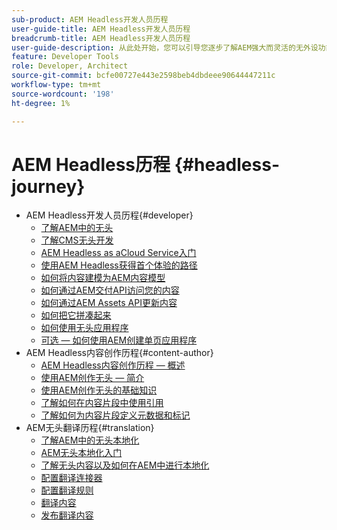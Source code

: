 ```yaml
---
sub-product: AEM Headless开发人员历程
user-guide-title: AEM Headless开发人员历程
breadcrumb-title: AEM Headless开发人员历程
user-guide-description: 从此处开始，您可以引导您逐步了解AEM强大而灵活的无外设功能、其功能，以及如何在您的项目中利用这些功能。
feature: Developer Tools
role: Developer, Architect
source-git-commit: bcfe00727e443e2598beb4dbdeee90644447211c
workflow-type: tm+mt
source-wordcount: '198'
ht-degree: 1%

---
```



# AEM Headless历程 {#headless-journey}

+ AEM Headless开发人员历程{#developer}
   + [了解AEM中的无头](developer/overview.md)
   + [了解CMS无头开发](developer/learn-about.md)
   + [AEM Headless as aCloud Service入门](developer/getting-started.md)
   + [使用AEM Headless获得首个体验的路径](developer/path-to-first-experience.md)
   + [如何将内容建模为AEM内容模型](developer/model-your-content.md)
   + [如何通过AEM交付API访问您的内容](developer/access-your-content.md)
   + [如何通过AEM Assets API更新内容](developer/update-your-content.md)
   + [如何把它拼凑起来](developer/put-it-all-together.md)
   + [如何使用无头应用程序](developer/go-live.md)
   + [可选 — 如何使用AEM创建单页应用程序](developer/create-spa.md)
+ AEM Headless内容创作历程{#content-author}
   + [AEM Headless内容创作历程 — 概述](author/overview.md)
   + [使用AEM创作无头 — 简介](author/introduction.md)
   + [使用AEM创作无头的基础知识](author/basics.md)
   + [了解如何在内容片段中使用引用](author/references.md)
   + [了解如何为内容片段定义元数据和标记](author/metadata-tagging.md)
+ AEM无头翻译历程{#translation}
   + [了解AEM中的无头本地化](translation/overview.md)
   + [AEM无头本地化入门](translation/getting-started.md)
   + [了解无头内容以及如何在AEM中进行本地化](translation/learn-about.md)
   + [配置翻译连接器](translation/configure-connector.md)
   + [配置翻译规则](translation/translation-rules.md)
   + [翻译内容](translation/translate-content.md)
   + [发布翻译内容](translation/publish-content.md)
